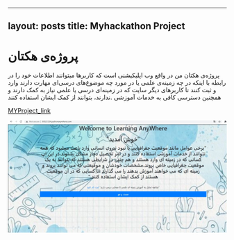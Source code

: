 ---
layout: posts
title: Myhackathon Project
----

 # **پروژه‌‌‌‌ی هکتان**
 پروژه‌ی هکتان من در واقع وب اپلیکیشنی است که کاربر‌ها میتوانند اطلاعات خود را در رابطه با
 اینکه در چه زمینه‌ی علمی یا در مورد چه موضوع‌های درسی‌ای مهارت دارند وارد و ثبت کنند تا کاربر‌های
  دیگر سایت که در زمینه‌ای درسی یا علمی نیاز به کمک دارند و همچنین دسترسی کافی به خدمات آموزشی
  .ندارند، بتوانند از کمک ایشان استفاده کنند

[MYProject_link](http://99521334.pythonanywhere.com)

[![MyHackathon_proj!](/assets/images/99.jpg "MyHackathon_proj")](https://99521334.pythonanywhere.com)